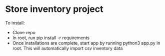 # Store inventory project

To install:
- Clone repo
- In root, run pip install -r requirements
- Once installations are complete, start app by running python3 app.py in root. This will automatically import csv inventory data